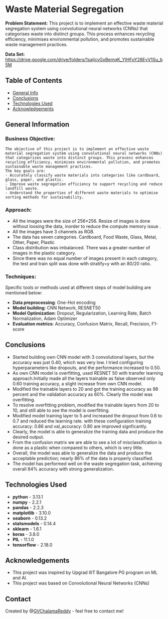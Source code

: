 # Waste Material Segregation
**Problem Statement:** This project is to implement an effective waste material segregation system using convolutional neural networks (CNNs) that categorises waste into distinct groups. This process enhances recycling efficiency, minimises environmental pollution, and promotes sustainable waste management practices.

**Data Set:** https://drive.google.com/drive/folders/1sajIcvGxBemqK_YIHFoY28EyV1Su_b5M

## Table of Contents
* [General Info](#general-information)
* [Conclusions](#conclusions)
* [Technologies Used](#technologies-used)
* [Acknowledgements](#acknowledgements)

<!-- You can include any other section that is pertinent to your problem -->

## General Information
  ### Business Objective: 
    The objective of this project is to implement an effective waste material segregation system using convolutional neural networks (CNNs) that categorises waste into distinct groups. This process enhances recycling efficiency, minimises environmental pollution, and promotes sustainable waste management practices.
    The key goals are:
    - Accurately classify waste materials into categories like cardboard, glass, paper, and plastic.
    - Improve waste segregation efficiency to support recycling and reduce landfill waste.
    - Understand the properties of different waste materials to optimise sorting methods for sustainability.

  ### Approach:
  - All the images were the size of 256×256. Resize of images is done without loosing the data, inorder to reduce the compute memory issue .
  - All the images have 3 channels as RGB.
  - The data has seven categories. Cardboard, Food Waste, Glass, Metal, Other, Paper, Plastic
  - Class distribution was imbalanced. There was a greater number of images in the plastic category.
  - Since there was no equal number of images present in each category, the test and train split was done with stratify=y with an 80/20 ratio.

 ### Techniques:
 Specific tools or methods used at different steps of model building are mentioned below: 
 -	**Data preprocessing**: One-Hot encoding
 -	**Model building**: CNN Network, RESNET50
 -	**Model Optimization**: Dropout, Regularization, Learning Rate, Batch Normalization, Adam Optimizer
 -	**Evaluation metrics**: Accuracy, Confusion Matrix, Recall, Precision, F1-score

## Conclusions
- Started building own CNN model with 3 convolutional layers, but the accuracy was just 0.40, which was very low. I tried configuring hyperparameters like dropouts, and the performance increased to 0.50.
- As own CNN model is overfitting, used RESNET 50 with transfer learning approach.Initially made all the layers trainable as false observed only 0.60 training accuracy, a slight increase from own CNN model.
- Modified the trainable layers to 20 and got the training accuracy as 98 percent and the validation accuracy as 60%. Clearly the model was overfitting.
- To resolve overfitting problem, modified the trainable layers from 20 to 10, and still able to see the model is overfitting.
- Modified model training layer to 5 and increased the dropout from 0.6 to 0.7 and reduced the learning rate. with these configuration training accuracy: 0.86 and val_accuracy: 0.80 are improved signficantly.
- Clearly, the model is able to generalize the training data and produce the desired output.
- From the confusion matrix we are able to see a lot of misclassification is done as a plastic when compared to others, which is very little.
- Overall, the model was able to generalize the data and produce the acceptable prediction; nearly 86% of the data is properly classified.
- The model has performed well on the waste segregation task, achieving overall 84% accuracy with strong generalization.


## Technologies Used
- **python** - 3.13.1
- **numpy** - 2.2.1
- **pandas** - 2.2.3
- **matplotlib** - 3.10.0
- **seaborn** - 0.13.2
- **statsmodels** - 0.14.4
- **sklearn** - 1.6.1
- **keras** - 3.8.0
- **PIL** - 11.1.0
- **tensorflow** - 2.18.0

## Acknowledgements

- This project was inspired by Upgrad IIIT Bangalore PG program on ML and AI.
- This project was based on Convolutional Neural Networks (CNNs)


## Contact
Created by @[GVChalamaReddy](https://github.com/GVChalamaReddy) - feel free to contact me!
